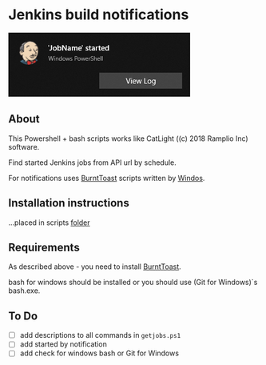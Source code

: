 ﻿# Jenkins build notifications

![Main example](/media/readme1.png)

## About

This Powershell + bash scripts works like CatLight ((c) 2018 Ramplio Inc) software.

Find started Jenkins jobs from API url by schedule.

For notifications uses [BurntToast](https://github.com/Windos/BurntToast) scripts written by [Windos](https://github.com/Windos).

## Installation instructions

...placed in scripts [folder](https://github.com/ripev/JenkinsBuildNotification/tree/master/getjobs)

## Requirements

As described above - you need to install [BurntToast](https://github.com/Windos/BurntToast).

bash for windows should be installed or you should use (Git for Windows)`s bash.exe.

## To Do

- [ ] add descriptions to all commands in `getjobs.ps1`
- [ ] add started by notification
- [ ] add check for windows bash or Git for Windows